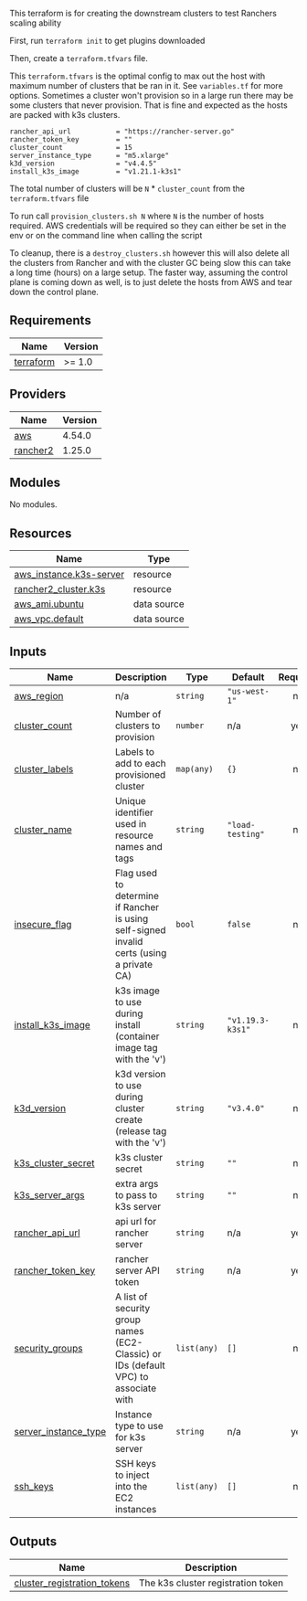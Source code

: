 This terraform is for creating the downstream clusters to test Ranchers scaling ability

First, run `terraform init` to get plugins downloaded

Then, create a `terraform.tfvars` file.

This `terraform.tfvars` is the optimal config to max out the host with maximum number of clusters that be ran in it. See `variables.tf` for more options.
Sometimes a cluster won't provision so in a large run there may be some clusters that never provision. That is fine and expected as the hosts are packed with k3s clusters.

```
rancher_api_url           = "https://rancher-server.go"
rancher_token_key         = ""
cluster_count             = 15
server_instance_type      = "m5.xlarge"
k3d_version               = "v4.4.5"
install_k3s_image         = "v1.21.1-k3s1"
```

The total number of clusters will be `N` * `cluster_count` from the `terraform.tfvars` file

To run call `provision_clusters.sh N` where `N` is the number of hosts required. AWS credentials will be required so they can either be set in the env or on the command line when calling the script

To cleanup, there is a `destroy_clusters.sh` however this will also delete all the clusters from Rancher and with the cluster GC being slow this can take a long time (hours) on a large setup. The faster way, assuming the control plane is coming down as well, is to just delete the hosts from AWS and tear down the control plane.
<!-- BEGINNING OF PRE-COMMIT-TERRAFORM DOCS HOOK -->
## Requirements

| Name | Version |
|------|---------|
| <a name="requirement_terraform"></a> [terraform](#requirement\_terraform) | >= 1.0 |

## Providers

| Name | Version |
|------|---------|
| <a name="provider_aws"></a> [aws](#provider\_aws) | 4.54.0 |
| <a name="provider_rancher2"></a> [rancher2](#provider\_rancher2) | 1.25.0 |

## Modules

No modules.

## Resources

| Name | Type |
|------|------|
| [aws_instance.k3s-server](https://registry.terraform.io/providers/hashicorp/aws/latest/docs/resources/instance) | resource |
| [rancher2_cluster.k3s](https://registry.terraform.io/providers/rancher/rancher2/latest/docs/resources/cluster) | resource |
| [aws_ami.ubuntu](https://registry.terraform.io/providers/hashicorp/aws/latest/docs/data-sources/ami) | data source |
| [aws_vpc.default](https://registry.terraform.io/providers/hashicorp/aws/latest/docs/data-sources/vpc) | data source |

## Inputs

| Name | Description | Type | Default | Required |
|------|-------------|------|---------|:--------:|
| <a name="input_aws_region"></a> [aws\_region](#input\_aws\_region) | n/a | `string` | `"us-west-1"` | no |
| <a name="input_cluster_count"></a> [cluster\_count](#input\_cluster\_count) | Number of clusters to provision | `number` | n/a | yes |
| <a name="input_cluster_labels"></a> [cluster\_labels](#input\_cluster\_labels) | Labels to add to each provisioned cluster | `map(any)` | `{}` | no |
| <a name="input_cluster_name"></a> [cluster\_name](#input\_cluster\_name) | Unique identifier used in resource names and tags | `string` | `"load-testing"` | no |
| <a name="input_insecure_flag"></a> [insecure\_flag](#input\_insecure\_flag) | Flag used to determine if Rancher is using self-signed invalid certs (using a private CA) | `bool` | `false` | no |
| <a name="input_install_k3s_image"></a> [install\_k3s\_image](#input\_install\_k3s\_image) | k3s image to use during install (container image tag with the 'v') | `string` | `"v1.19.3-k3s1"` | no |
| <a name="input_k3d_version"></a> [k3d\_version](#input\_k3d\_version) | k3d version to use during cluster create (release tag with the 'v') | `string` | `"v3.4.0"` | no |
| <a name="input_k3s_cluster_secret"></a> [k3s\_cluster\_secret](#input\_k3s\_cluster\_secret) | k3s cluster secret | `string` | `""` | no |
| <a name="input_k3s_server_args"></a> [k3s\_server\_args](#input\_k3s\_server\_args) | extra args to pass to k3s server | `string` | `""` | no |
| <a name="input_rancher_api_url"></a> [rancher\_api\_url](#input\_rancher\_api\_url) | api url for rancher server | `string` | n/a | yes |
| <a name="input_rancher_token_key"></a> [rancher\_token\_key](#input\_rancher\_token\_key) | rancher server API token | `string` | n/a | yes |
| <a name="input_security_groups"></a> [security\_groups](#input\_security\_groups) | A list of security group names (EC2-Classic) or IDs (default VPC) to associate with | `list(any)` | `[]` | no |
| <a name="input_server_instance_type"></a> [server\_instance\_type](#input\_server\_instance\_type) | Instance type to use for k3s server | `string` | n/a | yes |
| <a name="input_ssh_keys"></a> [ssh\_keys](#input\_ssh\_keys) | SSH keys to inject into the EC2 instances | `list(any)` | `[]` | no |

## Outputs

| Name | Description |
|------|-------------|
| <a name="output_cluster_registration_tokens"></a> [cluster\_registration\_tokens](#output\_cluster\_registration\_tokens) | The k3s cluster registration token |
<!-- END OF PRE-COMMIT-TERRAFORM DOCS HOOK -->
